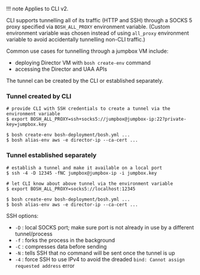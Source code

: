 !!! note
    Applies to CLI v2.

CLI supports tunnelling all of its traffic (HTTP and SSH) through a SOCKS 5 proxy specified via `BOSH_ALL_PROXY` environment variable. (Custom environment variable was chosen instead of using `all_proxy` environment variable to avoid accidentally tunnelling non-CLI traffic.)

Common use cases for tunnelling through a jumpbox VM include:

- deploying Director VM with `bosh create-env` command
- accessing the Director and UAA APIs

The tunnel can be created by the CLI or established separately.

### Tunnel created by CLI

```shell
# provide CLI with SSH credentials to create a tunnel via the environment variable
$ export BOSH_ALL_PROXY=ssh+socks5://jumpbox@jumpbox-ip:22?private-key=jumpbox.key

$ bosh create-env bosh-deployment/bosh.yml ...
$ bosh alias-env aws -e director-ip --ca-cert ...
```

### Tunnel established separately

```shell
# establish a tunnel and make it available on a local port
$ ssh -4 -D 12345 -fNC jumpbox@jumpbox-ip -i jumpbox.key

# let CLI know about above tunnel via the environment variable
$ export BOSH_ALL_PROXY=socks5://localhost:12345

$ bosh create-env bosh-deployment/bosh.yml ...
$ bosh alias-env aws -e director-ip --ca-cert ...
```

SSH options:

- `-D` : local SOCKS port; make sure port is not already in use by a different tunnel/process
- `-f` : forks the process in the background
- `-C` : compresses data before sending
- `-N` : tells SSH that no command will be sent once the tunnel is up
- `-4` : force SSH to use IPv4 to avoid the dreaded `bind: Cannot assign requested address` error
